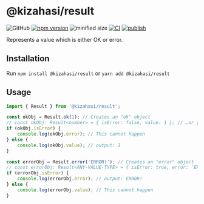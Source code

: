 # @kizahasi/result

![GitHub](https://img.shields.io/github/license/kizahasi/result) [![npm version](https://img.shields.io/npm/v/@kizahasi/result.svg?style=flat)](https://www.npmjs.com/package/@kizahasi/result) ![minified size](https://img.shields.io/bundlephobia/min/@kizahasi/result) [![CI](https://github.com/kizahasi/result/actions/workflows/ci.yml/badge.svg?branch=main)](https://github.com/kizahasi/result/actions/workflows/ci.yml) [![publish](https://github.com/kizahasi/result/actions/workflows/publish.yml/badge.svg?branch=release)](https://github.com/kizahasi/result/actions/workflows/publish.yml)

Represents a value which is either OK or error.

## Installation

Run `npm install @kizahasi/result` or `yarn add @kizahasi/result`

## Usage

```typescript
import { Result } from '@kizahasi/result';

const okObj = Result.ok(1); // Creates an "ok" object
// const okObj: Result<number> = { isError: false, value: 1 }; // …or you can create the object like this instead
if (okObj.isError) {
    console.log(okObj.error); // This cannot happen
} else {
    console.log(okObj.value); // output: 1
}

const errorObj = Result.error('ERROR!'); // Creates an "error" object
// const errorObj: Result<ANY-VALUE-TYPE> = { isError: true, error: 'ERROR!' }; // …or you can create the object like this instead
if (errorObj.isError) {
    console.log(errorObj.error); // output: ERROR!
} else {
    console.log(errorObj.value); // This cannot happen
}
```

